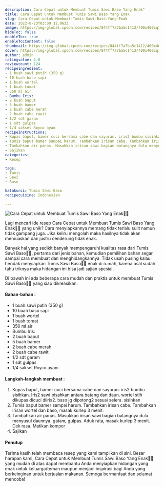 ```yaml
---
description: Cara Cepat untuk Membuat Tumis Sawi Baso Yang Enak"
title: Cara Cepat untuk Membuat Tumis Sawi Baso Yang Enak
slug: Cara-Cepat-untuk-Membuat-Tumis-Sawi-Baso-Yang-Enak
date: 2022-8-23T03:09:12.063Z
image: https://img-global.cpcdn.com/recipes/844ff7a7ba5c1412/400x400cq70/photo.jpg
hideToc: false
enableToc: true
enableTocContent: false
thumbnail: https://img-global.cpcdn.com/recipes/844ff7a7ba5c1412/400x400cq70/photo.jpg
cover: https://img-global.cpcdn.com/recipes/844ff7a7ba5c1412/400x400cq70/photo.jpg
author: admin
ratingvalue: 4.8
reviewcount: 124
recipeingredient:
- 1 buah sawi putih (350 g)
- 10 buah baso sapi
- 1 buah wortel
- 1 buah tomat
- 350 ml air
- Bumbu Iris:
- 2 buah baput
- 5 buah bamer
- 2 buah cabe merah
- 2 buah cabe rawit
- 1/2 sdt garam
- 1 sdt gulpas
- 1/4 sakset Royco ayam
recipeinstructions:
- Kupas baput, bamer cuci bersama cabe dan sayuran. iris2 bumbu sisihkan. Iris2 sawi pisahkan antara batang dan daun. wortel stlh dikupas dicuci diiris2. baso jg dipotong2 sesuai selera. sisihkan
- Tumis baput bamer sampai harum. Tambahkan irisan cabe. Tambahkan irisan wortel dan baso, masak kurlep 3 menit.
- Tambahkan air panas. Masukkan irisan sawi bagian batangnya dulu menyusul daunnya. gatam, gulpas. Aduk rata, masak kurlep 3 menit. Cek rasa. Matikan kompor
- Sajikan
categories:
- Resep

tags:
- Tumis
- Sawi
- Baso

katakunci: Tumis Sawi Baso
recipecuisine: Indonesian

---
```


![Cara Cepat untuk Membuat Tumis Sawi Baso Yang Enak👩‍🍳](https://img-global.cpcdn.com/recipes/844ff7a7ba5c1412/400x400cq70/photo.jpg)

Lagi mencari ide resep Cara Cepat untuk Membuat Tumis Sawi Baso Yang Enak👩‍🍳 yang unik? Cara menyiapkannya memang tidak terlalu sulit namun tidak gampang juga. Jika keliru mengolah maka hasilnya tidak akan memuaskan dan justru cenderung tidak enak.

Banyak hal yang sedikit banyak mempengaruhi kualitas rasa dari Tumis Sawi Baso👩‍🍳, pertama dari jenis bahan, kemudian pemilihan bahan segar sampai cara membuat dan menghidangkannya. Tidak usah pusing kalau hendak menyiapkan Tumis Sawi Baso👩‍🍳 enak di rumah, karena asal sudah tahu triknya maka hidangan ini bisa jadi sajian spesial.

Di bawah ini ada beberapa cara mudah dan praktis untuk membuat Tumis Sawi Baso👩‍🍳 yang siap dikreasikan.

<!--inarticleads1-->

#### Bahan-bahan :

- 1 buah sawi putih (350 g)
- 10 buah baso sapi
- 1 buah wortel
- 1 buah tomat
- 350 ml air
- Bumbu Iris:
- 2 buah baput
- 5 buah bamer
- 2 buah cabe merah
- 2 buah cabe rawit
- 1/2 sdt garam
- 1 sdt gulpas
- 1/4 sakset Royco ayam

<!--inarticleads2-->

#### Langkah-langkah membuat :

1. Kupas baput, bamer cuci bersama cabe dan sayuran. iris2 bumbu sisihkan. Iris2 sawi pisahkan antara batang dan daun. wortel stlh dikupas dicuci diiris2. baso jg dipotong2 sesuai selera. sisihkan
1. Tumis baput bamer sampai harum. Tambahkan irisan cabe. Tambahkan irisan wortel dan baso, masak kurlep 3 menit.
1. Tambahkan air panas. Masukkan irisan sawi bagian batangnya dulu menyusul daunnya. gatam, gulpas. Aduk rata, masak kurlep 3 menit. Cek rasa. Matikan kompor
1. Sajikan

#### Penutup

Terima kasih telah membaca resep yang kami tampilkan di sini. Besar harapan kami, Cara Cepat untuk Membuat Tumis Sawi Baso Yang Enak👩‍🍳 yang mudah di atas dapat membantu Anda menyiapkan hidangan yang enak untuk keluarga/teman maupun menjadi inspirasi bagi Anda yang berkeinginan untuk berjualan makanan. Semoga bermanfaat dan selamat mencoba!